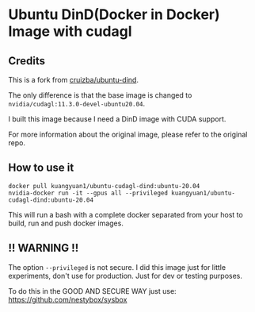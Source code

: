 # Ubuntu DinD(Docker in Docker) Image with cudagl

## Credits

This is a fork from [cruizba/ubuntu-dind](https://github.com/cruizba/ubuntu-dind).

The only difference is that the base image is changed to `nvidia/cudagl:11.3.0-devel-ubuntu20.04`.

I built this image because I need a DinD image with CUDA support.

For more information about the original image, please refer to the original repo.

## How to use it

```
docker pull kuangyuan1/ubuntu-cudagl-dind:ubuntu-20.04
nvidia-docker run -it --gpus all --privileged kuangyuan1/ubuntu-cudagl-dind:ubuntu-20.04
```

This will run a bash with a complete docker separated from your host to build, run and push docker images.

## !! WARNING !!

The option `--privileged` is not secure. I did this image just for little experiments, don't use for production. Just for dev or testing purposes.

To do this in the GOOD AND SECURE WAY just use: https://github.com/nestybox/sysbox



